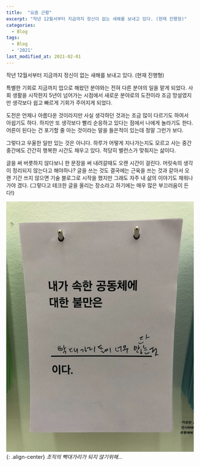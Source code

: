 ```yaml
---
title:  "요즘 근황"
excerpt: "작년 12월서부터 지금까지 정신이 없는 새해를 보내고 있다. (현재 진행형)"
categories:
  - Blog
tags:
  - Blog
  - '2021'
last_modified_at: 2021-02-01
---
```


작년 12월서부터 지금까지 정신이 없는 새해를 보내고 있다. (현재 진행형)

특별한 기회로 지금까지 업으로 해왔던 분야와는 전혀 다른 분야의 일을 맡게 되었다.
사회 생활을 시작한지 5년이 넘어가는 시점에서 새로운 분야로의 도전이라 조금 망설였지만 생각보다 쉽고 빠르게 기회가 주어지게 되었다.

도전은 언제나 아름다운 것이라지만 사실 생각하던 것과는 조금 많이 다르기도 하여서 아쉽기도 하다.
하지만 또 생각보다 빨리 순응하고 있다는 점에서 나에게 놀라기도 한다.
어른이 된다는 건 포기할 줄 아는 것이라는 말을 들은적이 있는데 정말 그런가 보다.

그렇다고 우울한 일만 있는 것은 아니다.
하루가 어떻게 지나가는지도 모르고 사는 중간중간에도 간간히 행복한 시간도 채우고 있다.
적당히 밸런스가 맞춰지는 삶이다.

글을 써 버릇하지 않다보니 한 문장을 써 내려갈때도 오랜 시간이 걸린다. 머릿속의 생각이 정리되지 않는다고 해야하나? 글을 쓰는 것도 결국에는 근육을 쓰는 것과 같아서 오랜 기간 쓰지 않으면
기술 블로그로 시작을 했지만 그래도 자주 내 삶의 이야기도 채워나가야 겠다. (그렇다고 테크한 글을 올리는 장소라고 하기에는 매우 많은 부끄러움이 든다!)

![bbakhead](/assets/images/2021/02/bbakhead.png){: .align-center}
*조직의 빡대가리가 되지 않기위해...*

